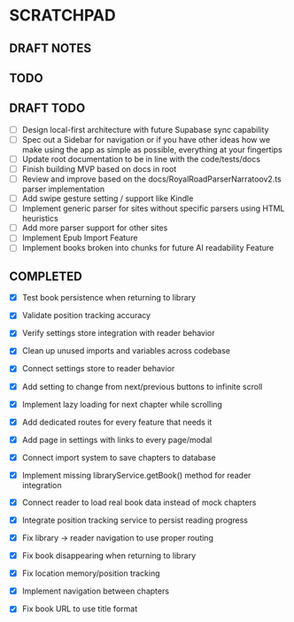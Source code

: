 # SCRATCHPAD

## DRAFT NOTES


## TODO


## DRAFT TODO
- [ ] Design local-first architecture with future Supabase sync capability
- [ ] Spec out a Sidebar for navigation or if you have other ideas how we make using the app as simple as possible, everything at your fingertips
- [ ] Update root documentation to be in line with the code/tests/docs 
- [ ] Finish building MVP based on docs in root
- [ ] Review and improve based on the docs/RoyalRoadParserNarratoov2.ts parser implementation
- [ ] Add swipe gesture setting / support like Kindle
- [ ] Implement generic parser for sites without specific parsers using HTML heuristics
- [ ] Add more parser support for other sites
- [ ] Implement Epub Import Feature
- [ ] Implement books broken into chunks for future AI readability Feature

## COMPLETED
- [x] Test book persistence when returning to library
- [x] Validate position tracking accuracy
- [x] Verify settings store integration with reader behavior
- [x] Clean up unused imports and variables across codebase
- [x] Connect settings store to reader behavior
- [x] Add setting to change from next/previous buttons to infinite scroll
- [x] Implement lazy loading for next chapter while scrolling
- [x] Add dedicated routes for every feature that needs it
- [x] Add page in settings with links to every page/modal
- [x] Connect import system to save chapters to database
- [x] Implement missing libraryService.getBook() method for reader integration
- [x] Connect reader to load real book data instead of mock chapters
- [x] Integrate position tracking service to persist reading progress
- [x] Fix library → reader navigation to use proper routing
- [x] Fix book disappearing when returning to library
- [x] Fix location memory/position tracking
- [x] Implement navigation between chapters
- [x] Fix book URL to use title format

